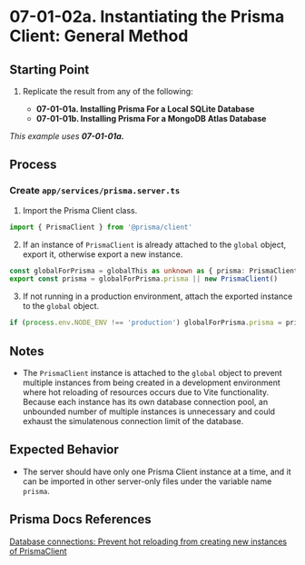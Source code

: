 # 07-01-02a. Instantiating the Prisma Client: General Method

## Starting Point

1. Replicate the result from any of the following:

   - **07-01-01a. Installing Prisma For a Local SQLite Database**
   - **07-01-01b. Installing Prisma For a MongoDB Atlas Database**

_This example uses **07-01-01a.**_

## Process

### Create `app/services/prisma.server.ts`

1. Import the Prisma Client class.

```ts
import { PrismaClient } from '@prisma/client'
```

2. If an instance of `PrismaClient` is already attached to the `global` object, export it, otherwise export a new instance.

```ts
const globalForPrisma = globalThis as unknown as { prisma: PrismaClient }
export const prisma = globalForPrisma.prisma || new PrismaClient()
```

3. If not running in a production environment, attach the exported instance to the `global` object.

```ts
if (process.env.NODE_ENV !== 'production') globalForPrisma.prisma = prisma
```

## Notes

- The `PrismaClient` instance is attached to the `global` object to prevent multiple instances from being created in a development environment where hot reloading of resources occurs due to Vite functionality. Because each instance has its own database connection pool, an unbounded number of multiple instances is unnecessary and could exhaust the simulatenous connection limit of the database.

## Expected Behavior

- The server should have only one Prisma Client instance at a time, and it can be imported in other server-only files under the variable name `prisma`.

## Prisma Docs References

[Database connections: Prevent hot reloading from creating new instances of PrismaClient](https://www.prisma.io/docs/orm/prisma-client/setup-and-configuration/databases-connections#prevent-hot-reloading-from-creating-new-instances-of-prismaclient)
